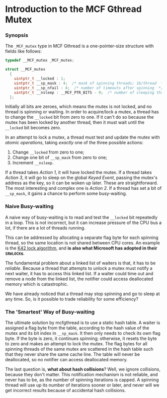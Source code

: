 # Introduction to the MCF Gthread Mutex

### Synopsis

The `_MCF_mutex` type in MCF Gthread is a one-pointer-size structure with fields like follows:

```c
typedef __MCF_mutex _MCF_mutex;

struct __MCF_mutex
  {
    uintptr_t __locked : 1;
    uintptr_t __sp_mask : 4;  /* mask of spinning threads; 1b/thread  */
    uintptr_t __sp_nfail : 4;  /* number of timeouts after spinning  */
    uintptr_t __nsleep : __MCF_PTR_BITS - 9;  /* number of sleeping threads  */
  };
```

Initially all bits are zeroes, which means the mutex is not locked, and no thread is spinning or waiting. In order to acquire/lock a mutex, a thread has to change the `__locked` bit from zero to one. If it can't do so because the mutex has been locked by another thread, then it must wait until the `__locked` bit becomes zero.

In an attempt to lock a mutex, a thread must test and update the mutex with _atomic operations_, taking _exactly_ one of the three possible actions:

1. Change `__locked` from zero to one;
2. Change one bit of `__sp_mask` from zero to one;
3. Increment `__nsleep`.

If a thread takes _Action 1_, it will have locked the mutex. If a thread takes _Action 3_, it will go to sleep on the global _Keyed Event_, passing the mutex's address as the key, so it can be woken up later. These are straightforward. The most interesting and complex one is _Action 2_. If a thread has set a bit of `__sp_mask`, it gains a chance to perform some busy-waiting.

### Naive Busy-waiting

A naive way of busy-waiting is to read and test the `__locked` bit repeatedly in a loop. This is not incorrect, but it can increase pressure of the CPU bus a lot, if there are a lot of threads running.

This can be addressed by allocating a separate flag byte for each spinning thread, so the same location is not shared between CPU cores. An example is the [K42 lock algorithm](https://locklessinc.com/articles/locks/), and **is also what Microsoft has adopted in their `SRWLOCK`s**.

The fundamental problem about a linked list of waiters is that, it has to be _reliable_. Because a thread that attempts to unlock a mutex must notify a next waiter, it has to access this linked list. If a waiter could time out and remove a node from the linked list, the notifier could access deallocated memory which is catastrophic.

We have already noticed that a thread may stop spinning and go to sleep at any time. So, is it possible to trade reliability for some efficiency?

### The 'Smartest' Way of Busy-waiting

The ultimate solution by mcfgthread is to use a static hash table. A waiter is assigned a flag byte from the table, according to the hash value of the mutex and its bit index in `__sp_mask`. It then only needs to check its own flag byte. If the byte is zero, it continues spinning; otherwise, it resets the byte to zero and makes an attempt to lock the mutex. The flag bytes for all spinning threads of the same mutex are scattered in the hash table such that they never share the same cache line. The table will never be deallocated, so no notifier can access deallocated memory.

The last question is, **what about hash collisions**? Well, we ignore collisions, because they don't matter. This notification mechanism is not reliable, and never has to be, as the number of spinning iterations is capped. A spinning thread will use up its number of iterations sooner or later, and never will we get incorrect results because of accidental hash collisions.
